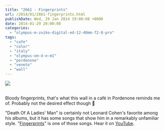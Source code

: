 ```yaml
---
title: "2661 - Fingerprints"
url: /2014/01/2661-fingerprints.html
publishDate: Wed, 29 Jan 2014 19:00:08 +0000
date: 2014-01-29 20:00:08
categories: 
  - "olympus-m-zuiko-digital-ed-12-40mm-f2-8-pro"
tags: 
  - "cafe"
  - "color"
  - "italy"
  - "olympus-om-d-e-m1"
  - "pordenone"
  - "veneto"
  - "wall"
---
```

<div class="container">
<div class="center"><a target="_blank" href="https://d25zfm9zpd7gm5.cloudfront.net/1200x1200/2014/20140125_155157_lr.jpg"><img src="https://d25zfm9zpd7gm5.cloudfront.net/0600x0600/2014/20140125_155157_lr.jpg" /></a></div>
</div>
<br />

Bloody fingerprints, that's what this wall in a café in Pordenone reminds me of. Probably not the desired effect though 🙂

 "Death Of A Ladies' Man" is certainly not Leonard Cohen's favorite among his albums, but it has some songs that show him in a remarkably unfamiliar style. "<a href="http://www.lyricsmode.com/lyrics/l/leonard_cohen/fingerprints.html" target="_blank">Fingerprints</a>" is one of those songs. Hear it on <a href="http://www.youtube.com/watch?v=UG9zED01DuA" target="_blank">YouTube</a>.
